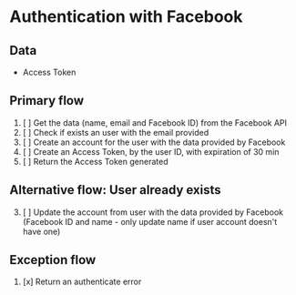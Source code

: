 # Authentication with Facebook

## Data
* Access Token

## Primary flow
1. [ ] Get the data (name, email and Facebook ID) from the Facebook API
2. [ ] Check if exists an user with the email provided
3. [ ] Create an account for the user with the data provided by Facebook
4. [ ] Create an Access Token, by the user ID, with expiration of 30 min
5. [ ] Return the Access Token generated

## Alternative flow: User already exists
3. [ ] Update the account from user with the data provided by Facebook (Facebook ID and name - only update name if user account doesn't have one)

## Exception flow
1. [x] Return an authenticate error
